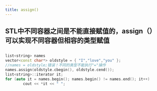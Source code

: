 ```yaml
---
title: assign()
---
```


## STL中不同容器之间是不能直接赋值的，assign（）可以实现不同容器但相容的类型赋值
## 
``` C++
list<string> names
vector<const char*> oldstyle = { "I","love","you" };
//names = oldstyle;错误！不同的类型不能执行"="操作
names.assign(oldstyle.cbegin(), oldstyle.cend());
list<string>::iterator it;
for (auto it = names.begin(); names.begin() != names.end(); it++)
        cout << *it << " ";

```

